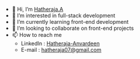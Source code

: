- 👋 Hi, I’m [Hatheraja.A](https://github.com/hathe-raja)
- 👀 I’m interested in full-stack development
- 🌱 I’m currently learning front-end development
- 💞️ I’m looking to collaborate on front-end projects
- 📫 How to reach me 
  - LinkedIn  : [Hatheraja-Anvardeen](https://linkedin.com/in/yourusername)
  - E-mail    : hatheraja07@gmail.com

<!---
hathe-raja/hathe-raja is a ✨ special ✨ repository because its `README.md` (this file) appears on your GitHub profile.
You can click the Preview link to take a look at your changes.
--->
